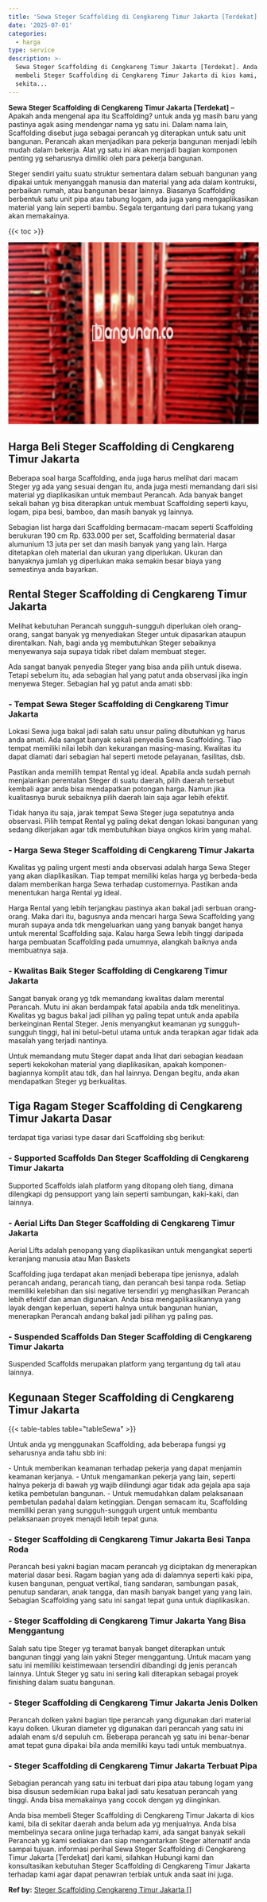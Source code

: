 ```yaml
---
title: 'Sewa Steger Scaffolding di Cengkareng Timur Jakarta [Terdekat]'
date: '2025-07-01'
categories:
  - harga
type: service
description: >-
  Sewa Steger Scaffolding di Cengkareng Timur Jakarta [Terdekat]. Anda bisa
  membeli Steger Scaffolding di Cengkareng Timur Jakarta di kios kami, bila di
  sekita...
---
```


**Sewa Steger Scaffolding di Cengkareng Timur Jakarta \[Terdekat\]** – Apakah anda mengenal apa itu Scaffolding? untuk anda yg masih baru yang pastinya agak asing mendengar nama yg satu ini. Dalam nama lain, Scaffolding disebut juga sebagai perancah yg diterapkan untuk satu unit bangunan. Perancah akan menjadikan para pekerja bangunan menjadi lebih mudah dalam bekerja. Alat yg satu ini akan menjadi bagian komponen penting yg seharusnya dimiliki oleh para pekerja bangunan.

Steger sendiri yaitu suatu struktur sementara dalam sebuah bangunan yang dipakai untuk menyanggah manusia dan material yang ada dalam kontruksi, perbaikan rumah, atau bangunan besar lainnya. Biasanya Scaffolding berbentuk satu unit pipa atau tabung logam, ada juga yang mengaplikasikan material yang lain seperti bambu. Segala tergantung dari para tukang yang akan memakainya.

{{< toc >}}

![Sewa Steger Scaffolding di Cengkareng Timur Jakarta [Terdekat]](/images/sewa-scaffolding-steger-03.png)

## Harga Beli Steger Scaffolding di Cengkareng Timur Jakarta

Beberapa soal harga Scaffolding, anda juga harus melihat dari macam Steger yg ada yang sesuai dengan itu, anda juga mesti memandang dari sisi material yg diaplikasikan untuk membaut Perancah. Ada banyak banget sekali bahan yg bisa diterapkan untuk membuat Scaffolding seperti kayu, logam, pipa besi, bamboo, dan masih banyak yg lainnya.

Sebagian list harga dari Scaffolding bermacam-macam seperti Scaffolding berukuran 190 cm Rp. 633.000 per set, Scaffolding bermaterial dasar alumunium 13 juta per set dan masih banyak yang yang lain. Harga ditetapkan oleh material dan ukuran yang diperlukan. Ukuran dan banyaknya jumlah yg diperlukan maka semakin besar biaya yang semestinya anda bayarkan.

## Rental Steger Scaffolding di Cengkareng Timur Jakarta

Melihat kebutuhan Perancah sungguh-sungguh diperlukan oleh orang-orang, sangat banyak yg menyediakan Steger untuk dipasarkan ataupun direntalkan. Nah, bagi anda yg membutuhkan Steger sebaiknya menyewanya saja supaya tidak ribet dalam membuat steger.

Ada sangat banyak penyedia Steger yang bisa anda pilih untuk disewa. Tetapi sebelum itu, ada sebagian hal yang patut anda observasi jika ingin menyewa Steger. Sebagian hal yg patut anda amati sbb:

### \- Tempat Sewa Steger Scaffolding di Cengkareng Timur Jakarta

Lokasi Sewa juga bakal jadi salah satu unsur paling dibutuhkan yg harus anda amati. Ada sangat banyak sekali penyedia Sewa Scaffolding. Tiap tempat memiliki nilai lebih dan kekurangan masing-masing. Kwalitas itu dapat diamati dari sebagian hal seperti metode pelayanan, fasilitas, dsb.

Pastikan anda memilih tempat Rental yg ideal. Apabila anda sudah pernah menjalankan perentalan Steger di suatu daerah, pilih daerah tersebut kembali agar anda bisa mendapatkan potongan harga. Namun jika kualitasnya buruk sebaiknya pilih daerah lain saja agar lebih efektif.

Tidak hanya itu saja, jarak tempat Sewa Steger juga sepatutnya anda observasi. Pilih tempat Rental yg paling dekat dengan lokasi bangunan yang sedang dikerjakan agar tdk membutuhkan biaya ongkos kirim yang mahal.

### \- Harga Sewa Steger Scaffolding di Cengkareng Timur Jakarta

Kwalitas yg paling urgent mesti anda observasi adalah harga Sewa Steger yang akan diaplikasikan. Tiap tempat memiliki kelas harga yg berbeda-beda dalam memberikan harga Sewa terhadap customernya. Pastikan anda menentukan harga Rental yg ideal.

Harga Rental yang lebih terjangkau pastinya akan bakal jadi serbuan orang-orang. Maka dari itu, bagusnya anda mencari harga Sewa Scaffolding yang murah supaya anda tdk mengeluarkan uang yang banyak banget hanya untuk merental Scaffolding saja. Kalau harga Sewa lebih tinggi daripada harga pembuatan Scaffolding pada umumnya, alangkah baiknya anda membuatnya saja.

### \- Kwalitas Baik Steger Scaffolding di Cengkareng Timur Jakarta

Sangat banyak orang yg tdk memandang kwalitas dalam merental Perancah. Mutu ini akan berdampak fatal apabila anda tdk menelitinya. Kwalitas yg bagus bakal jadi pilihan yg paling tepat untuk anda apabila berkeinginan Rental Steger. Jenis menyangkut keamanan yg sungguh-sungguh tinggi, hal ini betul-betul utama untuk anda terapkan agar tidak ada masalah yang terjadi nantinya.

Untuk memandang mutu Steger dapat anda lihat dari sebagian keadaan seperti kekokohan material yang diaplikasikan, apakah komponen-bagiannya komplit atau tdk, dan hal lainnya. Dengan begitu, anda akan mendapatkan Steger yg berkualitas.

## Tiga Ragam Steger Scaffolding di Cengkareng Timur Jakarta Dasar

terdapat tiga variasi type dasar dari Scaffolding sbg berikut:

### \- Supported Scaffolds Dan Steger Scaffolding di Cengkareng Timur Jakarta

Supported Scaffolds ialah platform yang ditopang oleh tiang, dimana dilengkapi dg pensupport yang lain seperti sambungan, kaki-kaki, dan lainnya.

### \- Aerial Lifts Dan Steger Scaffolding di Cengkareng Timur Jakarta

Aerial Lifts adalah penopang yang diaplikasikan untuk mengangkat seperti keranjang manusia atau Man Baskets

Scaffolding juga terdapat akan menjadi beberapa tipe jenisnya, adalah perancah andang, perancah tiang, dan perancah besi tanpa roda. Setiap memiliki kelebihan dan sisi negative tersendiri yg menghasilkan Perancah lebih efektif dan aman digunakan. Anda bisa mengaplikasikannya yang layak dengan keperluan, seperti halnya untuk bangunan hunian, menerapkan Perancah andang bakal jadi pilihan yg paling pas.

### \- Suspended Scaffolds Dan Steger Scaffolding di Cengkareng Timur Jakarta

Suspended Scaffolds merupakan platform yang tergantung dg tali atau lainnya.

## Kegunaan Steger Scaffolding di Cengkareng Timur Jakarta

{{< table-tables table="tableSewa" >}}

Untuk anda yg menggunakan Scaffolding, ada beberapa fungsi yg seharusnya anda tahu sbb ini:

\- Untuk memberikan keamanan terhadap pekerja yang dapat menjamin keamanan kerjanya. - Untuk mengamankan pekerja yang lain, seperti halnya pekerja di bawah yg wajib dilindungi agar tidak ada gejala apa saja ketika pembetulan bangunan. - Untuk memudahkan dalam pelaksanaan pembetulan padahal dalam ketinggian. Dengan semacam itu, Scaffolding memiliki peran yang sungguh-sungguh urgent untuk membantu pelaksanaan proyek menajdi lebih tepat guna.

### \- Steger Scaffolding di Cengkareng Timur Jakarta Besi Tanpa Roda

Perancah besi yakni bagian macam perancah yg diciptakan dg menerapkan material dasar besi. Ragam bagian yang ada di dalamnya seperti kaki pipa, kusen bangunan, penguat vertikal, tiang sandaran, sambungan pasak, penutup sandaran, anak tangga, dan masih banyak banget yang yang lain. Sebagian Scaffolding yang satu ini sangat tepat guna untuk diaplikasikan.

### \- Steger Scaffolding di Cengkareng Timur Jakarta Yang Bisa Menggantung

Salah satu tipe Steger yg teramat banyak banget diterapkan untuk bangunan tinggi yang lain yakni Steger menggantung. Untuk macam yang satu ini memiliki keistimewaan tersendiri dibandingi dg jenis perancah lainnya. Untuk Steger yg satu ini sering kali diterapkan sebagai proyek finishing dalam suatu bangunan.

### \- Steger Scaffolding di Cengkareng Timur Jakarta Jenis Dolken

Perancah dolken yakni bagian tipe perancah yang digunakan dari material kayu dolken. Ukuran diameter yg digunakan dari perancah yang satu ini adalah enam s/d sepuluh cm. Beberapa perancah yg satu ini benar-benar amat tepat guna dipakai bila anda memiliki kayu tadi untuk membuatnya.

### \- Steger Scaffolding di Cengkareng Timur Jakarta Terbuat Pipa

Sebagian perancah yang satu ini terbuat dari pipa atau tabung logam yang bisa disusun sedemikian rupa bakal jadi satu kesatuan perancah yang tinggi. Anda bisa memakainya yang cocok dengan yg diinginkan.

Anda bisa membeli Steger Scaffolding di Cengkareng Timur Jakarta di kios kami, bila di sekitar daerah anda belum ada yg menjualnya. Anda bisa membelinya secara online juga terhadap kami, ada sangat banyak sekali Perancah yg kami sediakan dan siap mengantarkan Steger alternatif anda sampai tujuan. informasi perihal Sewa Steger Scaffolding di Cengkareng Timur Jakarta \[Terdekat\] dari kami, silahkan Hubungi kami dan konsultasikan kebutuhan Steger Scaffolding di Cengkareng Timur Jakarta terhadap kami agar dapat penawran terbiak untuk anda saat ini juga.

**Ref by:** [Steger Scaffolding Cengkareng Timur Jakarta []](https://id.wikipedia.org/wiki/Steger)
